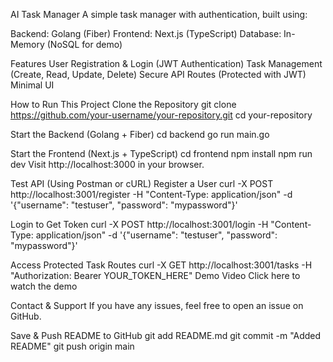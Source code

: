 AI Task Manager
A simple task manager with authentication, built using:

Backend: Golang (Fiber)
Frontend: Next.js (TypeScript)
Database: In-Memory (NoSQL for demo)

Features
User Registration & Login (JWT Authentication)
Task Management (Create, Read, Update, Delete)
Secure API Routes (Protected with JWT)
Minimal UI

How to Run This Project
Clone the Repository
git clone https://github.com/your-username/your-repository.git
cd your-repository

Start the Backend (Golang + Fiber)
cd backend
go run main.go

Start the Frontend (Next.js + TypeScript)
cd frontend
npm install
npm run dev
Visit http://localhost:3000 in your browser.

Test API (Using Postman or cURL)
Register a User
curl -X POST http://localhost:3001/register -H "Content-Type: application/json" -d '{"username": "testuser", "password": "mypassword"}'

Login to Get Token
curl -X POST http://localhost:3001/login -H "Content-Type: application/json" -d '{"username": "testuser", "password": "mypassword"}'

Access Protected Task Routes
curl -X GET http://localhost:3001/tasks -H "Authorization: Bearer YOUR_TOKEN_HERE"
Demo Video
Click here to watch the demo

Contact & Support
If you have any issues, feel free to open an issue on GitHub.

Save & Push README to GitHub
git add README.md
git commit -m "Added README"
git push origin main
